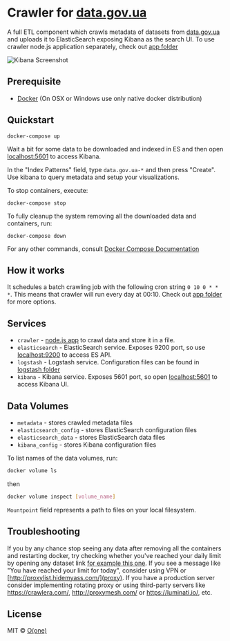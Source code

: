 # Crawler for [data.gov.ua](http://data.gov.ua)

A full ETL component which crawls metadata of datasets from [data.gov.ua](http://data.gov.ua) and uploads it to ElasticSearch exposing Kibana as the search UI.
To use crawler node.js application separately, check out [app folder](app)

![Kibana Screenshot](https://api.monosnap.com/rpc/file/download?id=x1hH7WQYKWgj6LFfjfxQooWprstDhT)

## Prerequisite
* [Docker](https://www.docker.com/products/docker) (On OSX or Windows use only native docker distribution)

## Quickstart

```
docker-compose up
```

Wait a bit for some data to be downloaded and indexed in ES and then open [localhost:5601](localhost:5601) to access Kibana.

In the "Index Patterns" field, type `data.gov.ua-*` and then press "Create". Use kibana to query metadata and setup your visualizations.

To stop containers, execute:
```
docker-compose stop
```

To fully cleanup the system removing all the downloaded data and containers, run:

```
docker-compose down
```

For any other commands, consult [Docker Compose Documentation](https://docs.docker.com/compose/)

## How it works

It schedules a batch crawling job with the following cron string `0 10 0 * * *`. This means that crawler will run every day at 00:10. Check out [app folder](app) for more options.

## Services

* `crawler` - [node.js app](app) to crawl data and store it in a file.
* `elasticsearch` - ElasticSearch service. Exposes 9200 port, so use [localhost:9200](localhost:9200) to access ES API.
* `logstash` - Logstash service. Configuration files can be found in [logstash folder](logstash)
* `kibana` - Kibana service. Exposes 5601 port, so open [localhost:5601](localhost:5601) to access Kibana UI.

## Data Volumes

* `metadata` - stores crawled metadata files
* `elasticsearch_config` - stores ElasticSearch configuration files
* `elasticsearch_data` - stores ElasticSearch data files
* `kibana_config` - stores Kibana configuration files

To list names of the data volumes, run:

```sh
docker volume ls
```

then

```sh
docker volume inspect [volume_name]
```

`Mountpoint` field represents a path to files on your local filesystem.

## Troubleshooting
If you by any chance stop seeing any data after removing all the containers and restarting docker, try checking whether you've reached your daily limit by opening any dataset link [for example this one](http://data.gov.ua/view-dataset/dataset.json?dataset-id=1746ff75-dc39-4460-8035-f25006695d58). If you see a message like "You have reached your limit for today", consider using VPN or [http://proxylist.hidemyass.com/](proxy). If you have a production server consider implementing rotating proxy or using third-party servers like https://crawlera.com/, http://proxymesh.com/ or https://luminati.io/, etc.

## License

MIT © [O(one)](http://oone.tech)
